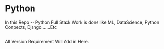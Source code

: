 # Python
In this Repo -- Python Full Stack Work is done like ML, DataScience, Python Conpects, Django.......Etc


##
All Version Requirement Will Add in Here. 